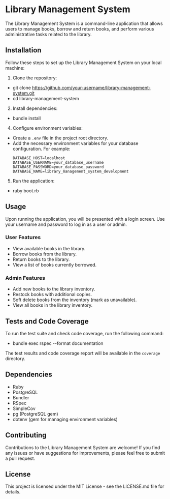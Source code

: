 # Library Management System

The Library Management System is a command-line application that allows users to manage books, borrow and return books, and perform various administrative tasks related to the library.

## Installation

Follow these steps to set up the Library Management System on your local machine:

1. Clone the repository:
- git clone https://github.com/your-username/library-management-system.git
- cd library-management-system

2. Install dependencies:
- bundle install

4. Configure environment variables:
- Create a `.env` file in the project root directory.
- Add the necessary environment variables for your database configuration. For example:
  ```
  DATABASE_HOST=localhost
  DATABASE_USERNAME=your_database_username
  DATABASE_PASSWORD=your_database_password
  DATABASE_NAME=library_management_system_development
  ```

5. Run the application:
- ruby boot.rb


## Usage

Upon running the application, you will be presented with a login screen. Use your username and password to log in as a user or admin.

### User Features

- View available books in the library.
- Borrow books from the library.
- Return books to the library.
- View a list of books currently borrowed.

### Admin Features

- Add new books to the library inventory.
- Restock books with additional copies.
- Soft delete books from the inventory (mark as unavailable).
- View all books in the library inventory.

## Tests and Code Coverage

To run the test suite and check code coverage, run the following command:
- bundle exec rspec --format documentation

The test results and code coverage report will be available in the `coverage` directory.

## Dependencies

- Ruby
- PostgreSQL
- Bundler
- RSpec
- SimpleCov
- pg (PostgreSQL gem)
- dotenv (gem for managing environment variables)

## Contributing

Contributions to the Library Management System are welcome! If you find any issues or have suggestions for improvements, please feel free to submit a pull request.

## License

This project is licensed under the MIT License - see the LICENSE.md file for details.

